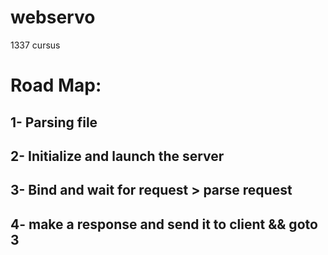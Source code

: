 # webservo
1337 cursus

# Road Map:
## 1- Parsing file 
## 2-  Initialize and launch the server
## 3- Bind and wait for request > parse request
## 4- make a response and send it to client && goto 3


